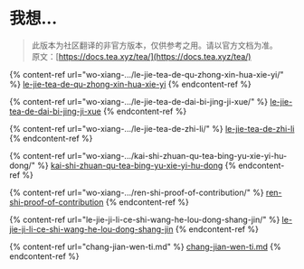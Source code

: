 # 我想...

> 此版本为社区翻译的非官方版本，仅供参考之用。请以官方文档为准。\
> 原文：[https://docs.tea.xyz/tea/](https://docs.tea.xyz/tea/)

{% content-ref url="wo-xiang-.../le-jie-tea-de-qu-zhong-xin-hua-xie-yi/" %}
[le-jie-tea-de-qu-zhong-xin-hua-xie-yi](wo-xiang-.../le-jie-tea-de-qu-zhong-xin-hua-xie-yi/)
{% endcontent-ref %}

{% content-ref url="wo-xiang-.../le-jie-tea-de-dai-bi-jing-ji-xue/" %}
[le-jie-tea-de-dai-bi-jing-ji-xue](wo-xiang-.../le-jie-tea-de-dai-bi-jing-ji-xue/)
{% endcontent-ref %}

{% content-ref url="wo-xiang-.../le-jie-tea-de-zhi-li/" %}
[le-jie-tea-de-zhi-li](wo-xiang-.../le-jie-tea-de-zhi-li/)
{% endcontent-ref %}

{% content-ref url="wo-xiang-.../kai-shi-zhuan-qu-tea-bing-yu-xie-yi-hu-dong/" %}
[kai-shi-zhuan-qu-tea-bing-yu-xie-yi-hu-dong](wo-xiang-.../kai-shi-zhuan-qu-tea-bing-yu-xie-yi-hu-dong/)
{% endcontent-ref %}

{% content-ref url="wo-xiang-.../ren-shi-proof-of-contribution/" %}
[ren-shi-proof-of-contribution](wo-xiang-.../ren-shi-proof-of-contribution/)
{% endcontent-ref %}

{% content-ref url="le-jie-ji-li-ce-shi-wang-he-lou-dong-shang-jin/" %}
[le-jie-ji-li-ce-shi-wang-he-lou-dong-shang-jin](le-jie-ji-li-ce-shi-wang-he-lou-dong-shang-jin/)
{% endcontent-ref %}

{% content-ref url="chang-jian-wen-ti.md" %}
[chang-jian-wen-ti.md](chang-jian-wen-ti.md)
{% endcontent-ref %}
